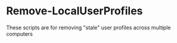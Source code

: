 # Remove-LocalUserProfiles
These scripts are for removing "stale" user profiles across multiple computers
